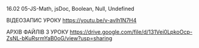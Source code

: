 16.02
05-JS-Math, jsDoc, Boolean, Null, Undefined

ВІДЕОЗАПИС УРОКУ https://youtu.be/v-avlh1N7H4

АРХІВ ФАЙЛІВ З УРОКУ https://drive.google.com/file/d/131Vei0LpkoOcp-ZsNL-bKuRsrmYaB0oG/view?usp=sharing
